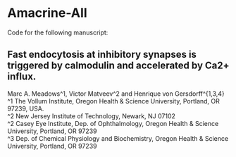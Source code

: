 # Amacrine-AII
Code for the following manuscript: 
## Fast endocytosis at inhibitory synapses is triggered by calmodulin and accelerated by Ca2+ influx. <br>
Marc A. Meadows^1, Victor Matveev^2 and Henrique von Gersdorff^{1,3,4}<br>
^1 The Vollum Institute, Oregon Health & Science University, Portland, OR 97239, USA. <br>
^2 New Jersey Institute of Technology, Newark, NJ 07102 <br>
^2 Casey Eye Institute, Dep. of Ophthalmology, Oregon Health & Science University, Portland, OR 97239 <br>
^3 Dep. of Chemical Physiology and Biochemistry, Oregon Health & Science University, Portland, OR 97239 <br>

